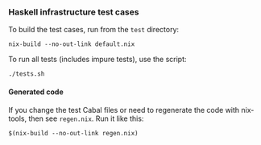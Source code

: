 ### Haskell infrastructure test cases

To build the test cases, run from the `test` directory:

    nix-build --no-out-link default.nix

To run all tests (includes impure tests), use the script:

    ./tests.sh


#### Generated code

If you change the test Cabal files or need to regenerate the code with
nix-tools, then see `regen.nix`. Run it like this:

    $(nix-build --no-out-link regen.nix)

